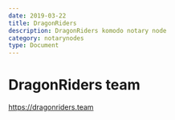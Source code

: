 ```yaml
---
date: 2019-03-22
title: DragonRiders
description: DragonRiders komodo notary node
category: notarynodes
type: Document
---
```

# DragonRiders team

https://dragonriders.team

